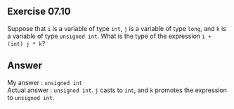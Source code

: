 ## Exercise 07.10
Suppose that ```i``` is a variable of type ```int```, ```j``` is a variable of type ```long```, and ```k``` is a variable of type ```unsigned int```. What is the type of the expression ```i + (int) j * k```?

## Answer
My answer : ```unsigned int```   
Actual answer : ```unsigned int```. ```j``` casts to ```int```, and ```k``` promotes the expression to ```unsigned int```.   
